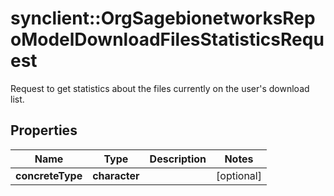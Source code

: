 # synclient::OrgSagebionetworksRepoModelDownloadFilesStatisticsRequest

Request to get statistics about the files currently on the user's download list.

## Properties
Name | Type | Description | Notes
------------ | ------------- | ------------- | -------------
**concreteType** | **character** |  | [optional] 


